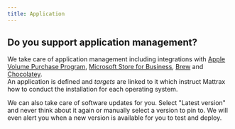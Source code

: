 ```yaml
---
title: Application
---
```


## Do you support application management?

We take care of application management including integrations with [Apple Volume Purchase Program](https://www.apple.com/business/vpp/), [Microsoft Store for Business](https://www.microsoft.com/en-us/store/b/business), [Brew](https://brew.sh) and [Chocolatey](https://chocolatey.org). <br />
An application is defined and *targets* are linked to it which instruct Mattrax how to conduct the installation for each operating system. <br />

We can also take care of software updates for you. Select "Latest version" and never think about it again or manually select a version to pin to. We will even alert you when a new version is available for you to test and deploy.

